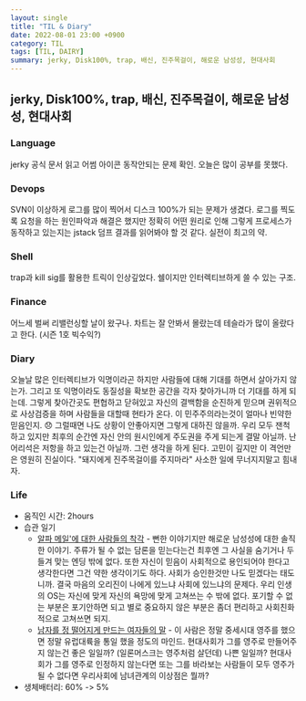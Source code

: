 ```yaml
---
layout: single
title: "TIL & Diary"
date: 2022-08-01 23:00 +0900
category: TIL
tags: [TIL, DAIRY]
summary: jerky, Disk100%, trap, 배신, 진주목걸이, 해로운 남성성, 현대사회
---
```

## jerky, Disk100%, trap, 배신, 진주목걸이, 해로운 남성성, 현대사회
### Language
jerky 공식 문서 읽고 어썸 아이콘 동작안되는 문제 확인. 오늘은 많이 공부를 못했다.
### Devops
SVN이 이상하게 로그를 많이 찍어서 디스크 100%가 되는 문제가 생겼다. 로그를 찍도록 요청을 하는 원인파악과 해결은 했지만 정확히 어떤 원리로 인해 그렇게 프로세스가 동작하고 있는지는 jstack 덤프 결과를 읽어봐야 할 것 같다. 실전이 최고의 약.
### Shell
trap과 kill sig를 활용한 트릭이 인상깊었다. 쉘이지만 인터렉티브하게 쓸 수 있는 구조.
### Finance
어느세 벌써 리밸런싱할 날이 왔구나. 차트는 잘 안봐서 몰랐는데 테슬라가 많이 올랐다고 한다. (시즌 1호 빅수익?)
### Diary
오늘날 많은 인터렉티브가 익명이라곤 하지만 사람들에 대해 기대를 하면서 살아가지 않는가. 그리고 또 익명이라도 동질성을 확보한 공간을 각자 찾아가니까 더 기대를 하게 되는데. 그렇게 찾아간곳도 편협하고 닫혀있고 자신의 결백함을 순진하게 믿으며 권위적으로 사상검증을 하며 사람들을 대할때 현타가 온다. 이 민주주의라는것이 얼마나 빈약한 믿음인지. 😞 그럴때면 나도 상황이 안좋아지면 그렇게 대하진 않을까. 우리 모두 잰척 하고 있지만 최후의 순간엔 자신 안의 원시인에게 주도권을 주게 되는게 결말 아닐까. 난 어리석은 저항을 하고 있는건 아닐까. 그런 생각을 하게 된다. 고민이 깊지만 이 격언만은 영원히 진실이다. "돼지에게 진주목걸이를 주지마라" 사소한 일에 무너지지말고 힘내자.
### Life
- 움직인 시간: 2hours
- 습관 일기
  - [알파 메일'에 대한 사람들의 착각](https://www.youtube.com/watch?v=-ZJUCVYSGFo) - 뻔한 이야기지만 해로운 남성성에 대한 솔직한 이야기. 주류가 될 수 없는 담론을 믿는다는건 최후엔 그 사실을 숨기거나 두들겨 맞는 엔딩 밖에 없다. 또한 자신이 믿음이 사회적으로 용인되어야 한다고 생각한다면 그건 약한 생각이기도 하다. 사회가 승인한것만 나도 믿겠다는 태도니까. 결국 마음의 오리진이 나에게 있느냐 사회에 있느냐의 문제다. 우리 인생의 OS는 자신에 맞게 자신의 욕망에 맞게 고쳐쓰는 수 밖에 없다. 포기할 수 없는 부분은 포기안하면 되고 별로 중요하지 않은 부분은 좀더 편리하고 사회친화적으로 고쳐쓰면 되지.
  - [남자를 정 떨어지게 만드는 여자들의 말](https://www.youtube.com/watch?v=nzNVGRxjdiw) - 이 사람은 정말 중세시대 영주를 했으면 정말 유럽대륙을 통일 했을 정도의 마인드. 현대사회가 그를 영주로 만들어주지 않는건 좋은 일일까? (일론머스크는 영주처럼 살던데) 나쁜 일일까? 현대사회가 그를 영주로 인정하지 않는다면 또는 그를 바라보는 사람들이 모두 영주가 될 수 없다면 우리사회에 남녀관계의 이상점은 뭘까?
- 생체배터리: 60% -> 5%